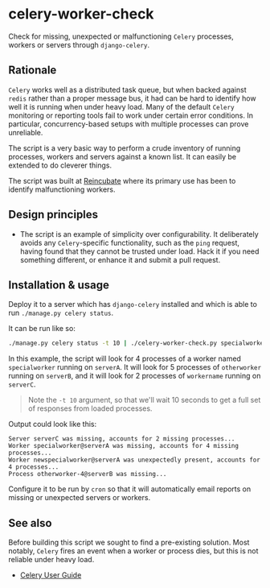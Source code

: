 celery-worker-check
===================

Check for missing, unexpected or malfunctioning `Celery` processes, workers or servers through `django-celery`.

## Rationale

`Celery` works well as a distributed task queue, but when backed against `redis` rather than a proper
message bus, it had can be hard to identify how well it is running when under heavy load. Many of the
default `Celery` monitoring or reporting tools fail to work under certain error conditions. In particular,
concurrency-based setups with multiple processes can prove unreliable.

The script is a very basic way to perform a crude inventory of running processes, workers and servers against
a known list. It can easily be extended to do cleverer things.

The script was built at [Reincubate](https://www.reincubate.com/) where its primary use has
been to identify malfunctioning workers.

## Design principles

 * The script is an example of simplicity over configurability. It deliberately avoids any `Celery`-specific
 functionality, such as the `ping` request, having found that they cannot be trusted under load. Hack it if
 you need something different, or enhance it and submit a pull request.

## Installation & usage

Deploy it to a server which has `django-celery` installed and which is able to run `./manage.py celery status`.

It can be run like so:

```bash
./manage.py celery status -t 10 | ./celery-worker-check.py specialworker-4@serverA otherworker-5@serverB workername-2@serverC
```

In this example, the script will look for 4 processes of a worker named `specialworker` running on `serverA`. It will look for 5 processes of `otherworker` running on `serverB`, and it will look for 2 processes of `workername` running on `serverC`.

> Note the `-t 10` argument, so that we'll wait 10 seconds to get a full set of responses from loaded processes.

Output could look like this:

```
Server serverC was missing, accounts for 2 missing processes...
Worker specialworker@serverA was missing, accounts for 4 missing processes...
Worker newspecialworker@serverA was unexpectedly present, accounts for 4 processes...
Process otherworker-4@serverB was missing...
```

Configure it to be run by `cron` so that it will automatically email reports on missing or unexpected servers or workers.

## See also

Before building this script we sought to find a pre-existing solution. Most notably, `Celery` fires an event when a worker or process dies, but this is not reliable under heavy load.

* [Celery User Guide](http://docs.celeryproject.org/en/latest/userguide/index.html)